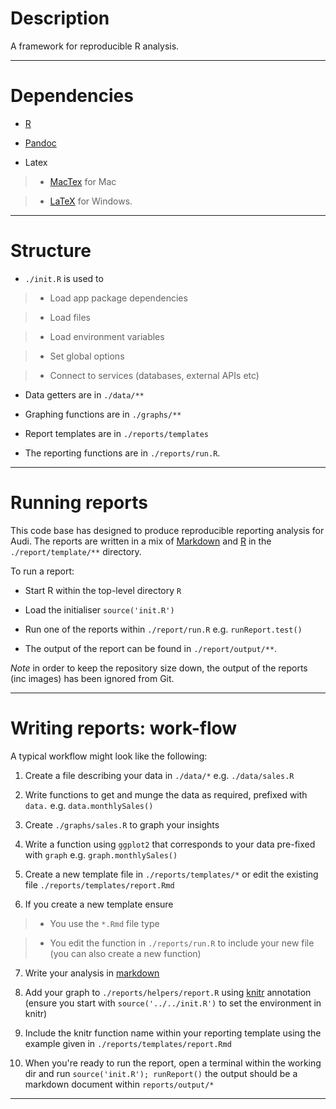 # Description

A framework for reproducible R analysis.

***

# Dependencies

* [R](http://www.r-project.org/)

* [Pandoc](http://johnmacfarlane.net/pandoc/)

* Latex

> - [MacTex](http://www.tug.org/mactex/) for Mac

> - [LaTeX](http://www.latex-project.org/) for Windows.

***

# Structure

* `./init.R` is used to

> - Load app package dependencies

> - Load files

> - Load environment variables

> - Set global options

> - Connect to services (databases, external APIs etc)

* Data getters are in `./data/**`

* Graphing functions are in `./graphs/**`

* Report templates are in `./reports/templates`

* The reporting functions are in `./reports/run.R`.

***

# Running reports

This code base has designed to produce reproducible reporting analysis for Audi. The reports are written in a mix of [Markdown](http://commonmark.org/) and [R](http://www.r-project.org/) in the `./report/template/**` directory.

To run a report:

* Start R within the top-level directory `R`

* Load the initialiser `source('init.R')`

* Run one of the reports within `./report/run.R` e.g. `runReport.test()`

* The output of the report can be found in `./report/output/**`.

_Note_ in order to keep the repository size down, the output of the reports (inc images) has been ignored from Git.

***

# Writing reports: work-flow

A typical workflow might look like the following:

1. Create a file describing your data in `./data/*` e.g. `./data/sales.R`

2. Write functions to get and munge the data as required, prefixed with `data.` e.g. `data.monthlySales()`

3. Create `./graphs/sales.R` to graph your insights

4. Write a function using `ggplot2` that corresponds to your data pre-fixed with `graph` e.g. `graph.monthlySales()`

5. Create a new template file in `./reports/templates/*` or edit the existing file `./reports/templates/report.Rmd`

6. If you create a new template ensure

> - You use the `*.Rmd` file type

> - You edit the function in `./reports/run.R` to include your new file (you can also create a new function)

7. Write your analysis in [markdown](http://commonmark.org/)

8. Add your graph to `./reports/helpers/report.R` using [knitr](http://yihui.name/knitr/) annotation (ensure you start with `source('../../init.R')` to set the environment in knitr)

9. Include the knitr function name within your reporting template using the example given in `./reports/templates/report.Rmd`

10. When you're ready to run the report, open a terminal within the working dir and run `source('init.R'); runReport()` the output should be a markdown document within `reports/output/*`

***